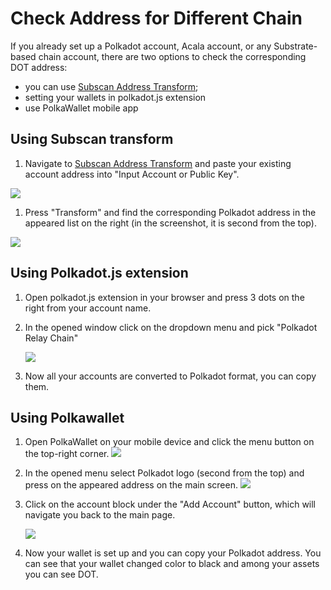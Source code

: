 # Check Address for Different Chain

If you already set up a Polkadot account, Acala account, or any Substrate-based chain account, there are two options to check the corresponding DOT address:

* you can use [Subscan Address Transform](https://acala-testnet.subscan.io/tools/ss58_transform);
* setting your wallets in polkadot.js extension 
* use PolkaWallet mobile app

## Using Subscan transform

1. Navigate to [Subscan Address Transform](https://acala-testnet.subscan.io/tools/ss58_transform) and paste your existing account address into "Input Account or Public Key".

![](https://i.imgur.com/v7damrj.png)

1. Press "Transform" and find the corresponding Polkadot address in the appeared list on the right \(in the screenshot, it is second from the top\).

![](https://i.imgur.com/bv0T6dD.png)

## Using Polkadot.js extension

1. Open polkadot.js extension in your browser and press 3 dots on the right from your account name.
2. In the opened window click on the dropdown menu and pick "Polkadot Relay Chain"

   ![](https://i.imgur.com/GxbRxhs.jpg)

3. Now all your accounts are converted to Polkadot format, you can copy them.

## Using Polkawallet

1. Open PolkaWallet on your mobile device and click the menu button on the top-right corner. ![](https://i.imgur.com/JwPrsVe.jpg%20=250x)
2. In the opened menu select Polkadot logo \(second from the top\) and press on the appeared address on the main screen. ![](https://i.imgur.com/YGx8nne.jpg%20=250x)
3. Click on the account block under the "Add Account" button, which will navigate you back to the main page.

   ![](https://i.imgur.com/JwPrsVe.jpg%20=250x)

4. Now your wallet is set up and you can copy your Polkadot address. You can see that your wallet changed color to black and among your assets you can see DOT.

